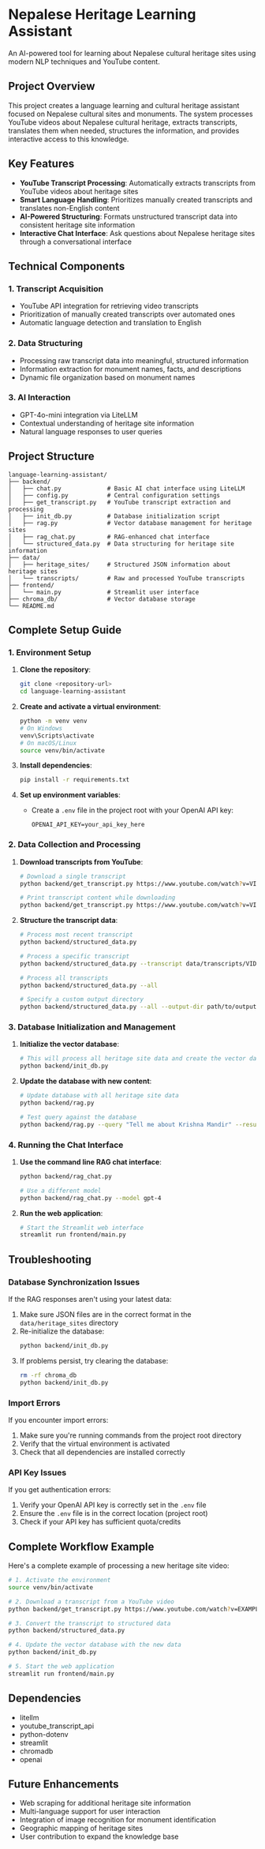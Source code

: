 # Nepalese Heritage Learning Assistant

An AI-powered tool for learning about Nepalese cultural heritage sites using modern NLP techniques and YouTube content.

## Project Overview

This project creates a language learning and cultural heritage assistant focused on Nepalese cultural sites and monuments. The system processes YouTube videos about Nepalese cultural heritage, extracts transcripts, translates them when needed, structures the information, and provides interactive access to this knowledge.

## Key Features

- **YouTube Transcript Processing**: Automatically extracts transcripts from YouTube videos about heritage sites
- **Smart Language Handling**: Prioritizes manually created transcripts and translates non-English content
- **AI-Powered Structuring**: Formats unstructured transcript data into consistent heritage site information
- **Interactive Chat Interface**: Ask questions about Nepalese heritage sites through a conversational interface

## Technical Components

### 1. Transcript Acquisition
- YouTube API integration for retrieving video transcripts
- Prioritization of manually created transcripts over automated ones
- Automatic language detection and translation to English

### 2. Data Structuring
- Processing raw transcript data into meaningful, structured information
- Information extraction for monument names, facts, and descriptions
- Dynamic file organization based on monument names

### 3. AI Interaction
- GPT-4o-mini integration via LiteLLM
- Contextual understanding of heritage site information
- Natural language responses to user queries

## Project Structure

```
language-learning-assistant/
├── backend/
│   ├── chat.py             # Basic AI chat interface using LiteLLM
│   ├── config.py           # Central configuration settings
│   ├── get_transcript.py   # YouTube transcript extraction and processing
│   ├── init_db.py          # Database initialization script 
│   ├── rag.py              # Vector database management for heritage sites
│   ├── rag_chat.py         # RAG-enhanced chat interface
│   └── structured_data.py  # Data structuring for heritage site information
├── data/
│   ├── heritage_sites/     # Structured JSON information about heritage sites
│   └── transcripts/        # Raw and processed YouTube transcripts
├── frontend/
│   └── main.py             # Streamlit user interface
├── chroma_db/              # Vector database storage
└── README.md
```

## Complete Setup Guide

### 1. Environment Setup

1. **Clone the repository**:
   ```bash
   git clone <repository-url>
   cd language-learning-assistant
   ```

2. **Create and activate a virtual environment**:
   ```bash
   python -m venv venv
   # On Windows
   venv\Scripts\activate
   # On macOS/Linux
   source venv/bin/activate
   ```

3. **Install dependencies**:
   ```bash
   pip install -r requirements.txt
   ```

4. **Set up environment variables**:
   - Create a `.env` file in the project root with your OpenAI API key:
     ```
     OPENAI_API_KEY=your_api_key_here
     ```

### 2. Data Collection and Processing

1. **Download transcripts from YouTube**:
   ```bash
   # Download a single transcript
   python backend/get_transcript.py https://www.youtube.com/watch?v=VIDEO_ID
   
   # Print transcript content while downloading
   python backend/get_transcript.py https://www.youtube.com/watch?v=VIDEO_ID true
   ```

2. **Structure the transcript data**:
   ```bash
   # Process most recent transcript
   python backend/structured_data.py
   
   # Process a specific transcript
   python backend/structured_data.py --transcript data/transcripts/VIDEO_ID.txt
   
   # Process all transcripts
   python backend/structured_data.py --all
   
   # Specify a custom output directory
   python backend/structured_data.py --all --output-dir path/to/output
   ```

### 3. Database Initialization and Management

1. **Initialize the vector database**:
   ```bash
   # This will process all heritage site data and create the vector database
   python backend/init_db.py
   ```

2. **Update the database with new content**:
   ```bash
   # Update database with all heritage site data
   python backend/rag.py
   
   # Test query against the database
   python backend/rag.py --query "Tell me about Krishna Mandir" --results 3
   ```

### 4. Running the Chat Interface

1. **Use the command line RAG chat interface**:
   ```bash
   python backend/rag_chat.py
   
   # Use a different model
   python backend/rag_chat.py --model gpt-4
   ```

2. **Run the web application**:
   ```bash
   # Start the Streamlit web interface
   streamlit run frontend/main.py
   ```

## Troubleshooting

### Database Synchronization Issues

If the RAG responses aren't using your latest data:

1. Make sure JSON files are in the correct format in the `data/heritage_sites` directory
2. Re-initialize the database:
   ```bash
   python backend/init_db.py
   ```
3. If problems persist, try clearing the database:
   ```bash
   rm -rf chroma_db
   python backend/init_db.py
   ```

### Import Errors

If you encounter import errors:

1. Make sure you're running commands from the project root directory
2. Verify that the virtual environment is activated
3. Check that all dependencies are installed correctly

### API Key Issues

If you get authentication errors:

1. Verify your OpenAI API key is correctly set in the `.env` file
2. Ensure the `.env` file is in the correct location (project root)
3. Check if your API key has sufficient quota/credits

## Complete Workflow Example

Here's a complete example of processing a new heritage site video:

```bash
# 1. Activate the environment
source venv/bin/activate

# 2. Download a transcript from a YouTube video
python backend/get_transcript.py https://www.youtube.com/watch?v=EXAMPLE_ID

# 3. Convert the transcript to structured data
python backend/structured_data.py

# 4. Update the vector database with the new data
python backend/init_db.py

# 5. Start the web application
streamlit run frontend/main.py
```

## Dependencies

- litellm
- youtube_transcript_api
- python-dotenv
- streamlit
- chromadb
- openai

## Future Enhancements

- Web scraping for additional heritage site information
- Multi-language support for user interaction
- Integration of image recognition for monument identification
- Geographic mapping of heritage sites
- User contribution to expand the knowledge base
